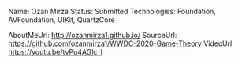 Name: Ozan Mirza
Status: Submitted
Technologies: Foundation, AVFoundation, UIKit, QuartzCore

AboutMeUrl: http://ozanmirza1.github.io/
SourceUrl: https://github.com/ozanmirza1/WWDC-2020-Game-Theory
VideoUrl: https://youtu.be/tvPu4AGlc_I

<!---
EXAMPLE
Name: John Appleseed
Status: Submitted <or> Winner <or> Distinguished <or> Rejected
Technologies: SwiftUI, RealityKit, CoreGraphic

AboutMeUrl: https://linkedin.com/in/johnappleseed
SourceUrl: https://github.com/johnappleseed/wwdc2025
VideoUrl: https://youtu.be/ABCDE123456
-->
